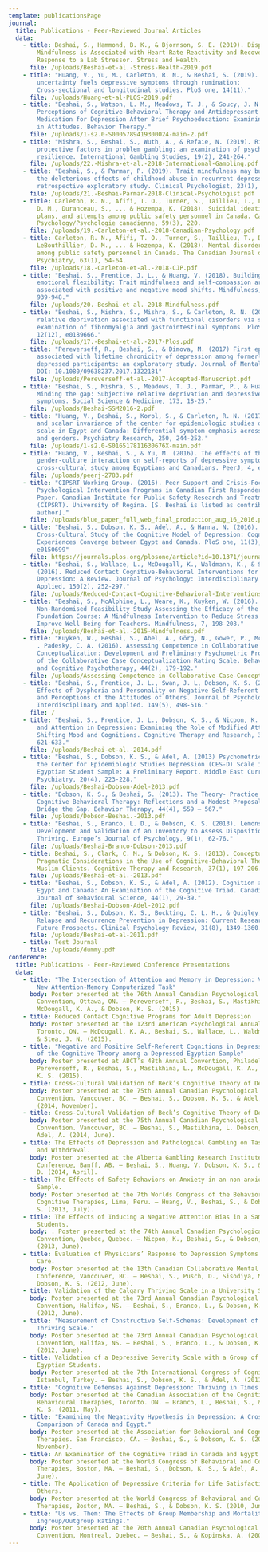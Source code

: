 ```yaml
---
template: publicationsPage
journal:
  title: Publications - Peer-Reviewed Journal Articles
  data:
    - title: Beshai, S., Hammond, B. K., & Bjornson, S. E. (2019). Dispositional
        Mindfulness is Associated with Heart Rate Reactivity and Recovery in
        Response to a Lab Stressor. Stress and Health.
      file: /uploads/Beshai-et-al.-Stress-Health-2019.pdf
    - title: "Huang, V., Yu, M., Carleton, R. N., & Beshai, S. (2019). Intolerance of
        uncertainty fuels depressive symptoms through rumination:
        Cross-sectional and longitudinal studies. PloS one, 14(11)."
      file: /uploads/Huang-et-al-PLOS-2019.pdf
    - title: "Beshai, S., Watson, L. M., Meadows, T. J., & Soucy, J. N. (2019).
        Perceptions of Cognitive-Behavioral Therapy and Antidepressant
        Medication for Depression After Brief Psychoeducation: Examining Shifts
        in Attitudes. Behavior Therapy."
      file: /uploads/1-s2.0-S0005789419300024-main-2.pdf
    - title: "Mishra, S., Beshai, S., Wuth, A., & Refaie, N. (2019). Risk and
        protective factors in problem gambling: an examination of psychological
        resilience. International Gambling Studies, 19(2), 241-264."
      file: /uploads/22.-Mishra-et-al.-2018-International-Gambling.pdf
    - title: "Beshai, S., & Parmar, P. (2019). Trait mindfulness may buffer against
        the deleterious effects of childhood abuse in recurrent depression: A
        retrospective exploratory study. Clinical Psychologist, 23(1), 26-36."
      file: /uploads/21.-Beshai-Parmar-2018-Clinical-Psychologist.pdf
    - title: Carleton, R. N., Afifi, T. O., Turner, S., Taillieu, T., LeBouthillier,
        D. M., Duranceau, S., ... & Hozempa, K. (2018). Suicidal ideation,
        plans, and attempts among public safety personnel in Canada. Canadian
        Psychology/Psychologie canadienne, 59(3), 220.
      file: /uploads/19.-Carleton-et-al.-2018-Canadian-Psychology.pdf
    - title: Carleton, R. N., Afifi, T. O., Turner, S., Taillieu, T., Duranceau, S.,
        LeBouthillier, D. M., ... & Hozempa, K. (2018). Mental disorder symptoms
        among public safety personnel in Canada. The Canadian Journal of
        Psychiatry, 63(1), 54-64.
      file: /uploads/18.-Carleton-et-al.-2018-CJP.pdf
    - title: "Beshai, S., Prentice, J. L., & Huang, V. (2018). Building blocks of
        emotional flexibility: Trait mindfulness and self-compassion are
        associated with positive and negative mood shifts. Mindfulness, 9(3),
        939-948."
      file: /uploads/20.-Beshai-et-al.-2018-Mindfulness.pdf
    - title: "Beshai, S., Mishra, S., Mishra, S., & Carleton, R. N. (2017). Personal
        relative deprivation associated with functional disorders via stress: An
        examination of fibromyalgia and gastrointestinal symptoms. PloS one,
        12(12), e0189666."
      file: /uploads/17.-Beshai-et-al.-2017-Plos.pdf
    - title: "Pereverseff, R., Beshai, S., & Dimova, M. (2017) First episode indices
        associated with lifetime chronicity of depression among formerly
        depressed participants: an exploratory study. Journal of Mental Health.
        DOI: 10.1080/09638237.2017.1322181"
      file: /uploads/Pereverseff-et-al.-2017-Accepted-Manuscript.pdf
    - title: "Beshai, S., Mishra, S., Meadows, T. J., Parmar, P., & Huang, V. (2017).
        Minding the gap: Subjective relative deprivation and depressive
        symptoms. Social Science & Medicine, 173, 18-25."
      file: /uploads/Beshai-SSM2016-2.pdf
    - title: "Huang, V., Beshai, S., Korol, S., & Carleton, R. N. (2017). Configural
        and scalar invariance of the center for epidemiologic studies depression
        scale in Egypt and Canada: Differential symptom emphasis across cultures
        and genders. Psychiatry Research, 250, 244-252."
      file: /uploads/1-s2.0-S016517811630676X-main.pdf
    - title: "Huang, V., Beshai, S., & Yu, M. (2016). The effects of the
        gender-culture interaction on self-reports of depressive symptoms:
        cross-cultural study among Egyptians and Canadians. PeerJ, 4, e2783."
      file: /uploads/peerj-2783.pdf
    - title: "CIPSRT Working Group. (2016). Peer Support and Crisis-Focused
        Psychological Intervention Programs in Canadian First Responders: Blue
        Paper. Canadian Institute for Public Safety Research and Treatment
        (CIPSRT). University of Regina. [S. Beshai is listed as contributing
        author]."
      file: /uploads/blue_paper_full_web_final_production_aug_16_2016.pdf
    - title: "Beshai, S., Dobson, K. S., Adel, A., & Hanna, N. (2016). A
        Cross-Cultural Study of the Cognitive Model of Depression: Cognitive
        Experiences Converge between Egypt and Canada. PloS one, 11(3),
        e0150699"
      file: https://journals.plos.org/plosone/article?id=10.1371/journal.pone.0150699
    - title: "Beshai, S., Wallace, L., McDougall, K., Waldmann, K., & Stea, J. N.
        (2016). Reduced Contact Cognitive-Behavioral Interventions for Adult
        Depression: A Review. Journal of Psychology: Interdisciplinary and
        Applied, 150(2), 252-297."
      file: /uploads/Reduced-Contact-Cognitive-Behavioral-Interventions-for-Adult-Depression-A-Review2.pdf
    - title: "Beshai, S., McAlphine, L., Weare, K., Kuyken, W. (2016). A
        Non-Randomised Feasibility Study Assessing the Efficacy of the .b
        Foundation Course: A Mindfulness Intervention to Reduce Stress and
        Improve Well-Being for Teachers. Mindfulness, 7, 198-208."
      file: /uploads/Beshai-et-al.-2015-Mindfulness.pdf
    - title: "Kuyken, W., Beshai, S., Abel, A., Görg, N., Gower, P., McManus, F., . .
        . Padesky, C. A. (2016). Assessing Competence in Collaborative Case
        Conceptualization: Development and Preliminary Psychometric Properties
        of the Collaborative Case Conceptualization Rating Scale. Behavioural
        and Cognitive Psychotherapy, 44(2), 179-192."
      file: /uploads/Assessing-Competence-in-Collaborative-Case-Conceptualization-06.11.14.-Final.pdf
    - title: "Beshai, S., Prentice, J. L., Swan, J. L, Dobson, K. S. (2015). The
        Effects of Dysphoria and Personality on Negative Self-Referent Attitudes
        and Perceptions of the Attitudes of Others. Journal of Psychology:
        Interdisciplinary and Applied. 149(5), 498-516."
      file: /
    - title: "Beshai, S., Prentice, J. L., Dobson, K. S., & Nicpon, K. (2014). Gender
        and Attention in Depression: Examining the Role of Modified Attention in
        Shifting Mood and Cognitions. Cognitive Therapy and Research, 38(6),
        621-633."
      file: /uploads/Beshai-et-al.-2014.pdf
    - title: "Beshai, S., Dobson, K. S., & Adel, A. (2013) Psychometric Properties of
        the Center for Epidemiologic Studies Depression (CES-D) Scale in an
        Egyptian Student Sample: A Preliminary Report. Middle East Current
        Psychiatry, 20(4), 223-228."
      file: /uploads/Beshai-Dobson-Adel-2013.pdf
    - title: "Dobson, K. S., & Beshai, S. (2013). The Theory- Practice Gap in
        Cognitive Behavioral Therapy: Reflections and a Modest Proposal to
        Bridge the Gap. Behavior Therapy, 44(4), 559 – 567."
      file: /uploads/Dobson-Beshai.-2013.pdf
    - title: "Beshai, S., Branco, L. D., & Dobson, K. S. (2013). Lemons into Lemonade:
        Development and Validation of an Inventory to Assess Dispositional
        Thriving. Europe’s Journal of Psychology, 9(1), 62-76."
      file: /uploads/Beshai-Branco-Dobson-2013.pdf
    - title: Beshai, S., Clark, C. M., & Dobson, K. S. (2013). Conceptual and
        Pragmatic Considerations in the Use of Cognitive-Behavioral Therapy with
        Muslim Clients. Cognitive Therapy and Research, 37(1), 197-206.
      file: /uploads/Beshai-et-al.-2013.pdf
    - title: "Beshai, S., Dobson, K. S., & Adel, A. (2012). Cognition and Dysphoria in
        Egypt and Canada: An Examination of the Cognitive Triad. Canadian
        Journal of Behavioural Science, 44(1), 29-39."
      file: /uploads/Beshai-Dobson-Adel-2012.pdf
    - title: "Beshai, S., Dobson, K. S., Bockting, C. L. H., & Quigley, L. (2011).
        Relapse and Recurrence Prevention in Depression: Current Research and
        Future Prospects. Clinical Psychology Review, 31(8), 1349-1360."
      file: /uploads/Beshai-et-al-2011.pdf
    - title: Test Journal
      file: /uploads/dummy.pdf
conference:
  title: Publications - Peer-Reviewed Conference Presentations
  data:
    - title: "The Intersection of Attention and Memory in Depression: Validation of a
        New Attention-Memory Computerized Task"
      body: Poster presented at the 76th Annual Canadian Psychological Association
        Convention, Ottawa, ON. — Pereverseff, R., Beshai, S., Mastikhina, L.,
        McDougall, K. A., & Dobson, K. S. (2015)
    - title: Reduced Contact Cognitive Programs for Adult Depression
      body: Poster presented at the 123rd American Psychological Annual Convention,
        Toronto, ON. — McDougall, K. A., Beshai, S., Wallace, L., Waldmann, K.,
        & Stea, J. N. (2015).
    - title: "Negative and Positive Self-Referent Cognitions in Depression: Validation
        of the Cognitive Theory among a Depressed Egyptian Sample"
      body: Poster presented at ABCT’s 48th Annual Convention, Philadelphia, PA. —
        Pereverseff, R., Beshai, S., Mastikhina, L., McDougall, K. A., & Dobson,
        K. S. (2015).
    - title: Cross-Cultural Validation of Beck’s Cognitive Theory of Depression
      body: Poster presented at the 75th Annual Canadian Psychological Association
        Convention. Vancouver, BC. — Beshai, S., Dobson, K. S., & Adel, A.
        (2014, November).
    - title: Cross-Cultural Validation of Beck’s Cognitive Theory of Depression
      body: Poster presented at the 75th Annual Canadian Psychological Association
        Convention. Vancouver, BC. — Beshai, S., Mastikhina, L. Dobson, K. S., &
        Adel, A. (2014, June).
    - title: The Effects of Depression and Pathological Gambling on Task Engagement
        and Withdrawal.
      body: Poster presented at the Alberta Gambling Research Institute (AGRI) 2014
        Conference, Banff, AB. — Beshai, S., Huang, V. Dobson, K. S., & Hodgins,
        D. (2014, April).
    - title: The Effects of Safety Behaviors on Anxiety in an non-anxious Student
        Sample.
      body: Poster presented at the 7th Worlds Congress of the Behavioral and
        Cognitive Therapies, Lima, Peru. — Huang, V., Beshai, S., & Dobson, K.
        S. (2013, July).
    - title: The Effects of Inducing a Negative Attention Bias in a Sample of Healthy
        Students.
      body: . Poster presented at the 74th Annual Canadian Psychological Association
        Convention, Quebec, Quebec. — Nicpon, K., Beshai, S., & Dobson, K. S.
        (2013, June).
    - title: Evaluation of Physicians’ Response to Depression Symptoms in Primary
        Care.
      body: Poster presented at the 13th Canadian Collaborative Mental Healthcare
        Conference, Vancouver, BC. — Beshai, S., Pusch, D., Sisodiya, M.,
        Dobson, K. S. (2012, June).
    - title: Validation of the Calgary Thriving Scale in a University Sample.
      body: Poster presented at the 73rd Annual Canadian Psychological Association
        Convention, Halifax, NS. — Beshai, S., Branco, L., & Dobson, K. S.
        (2012, June).
    - title: "Measurement of Constructive Self-Schemas: Development of the Calgary
        Thriving Scale."
      body: Poster presented at the 73rd Annual Canadian Psychological Association
        Convention, Halifax, NS. — Beshai, S., Branco, L., & Dobson, K. S.
        (2012, June).
    - title: Validation of a Depressive Severity Scale with a Group of Dysphoric
        Egyptian Students.
      body: Poster presented at the 7th International Congress of Cognitive Therapies.
        Istanbul, Turkey. — Beshai, S., Dobson, K. S., & Adel, A. (2011, June).
    - title: "Cognitive Defenses Against Depression: Thriving in Times of Adversity."
      body: Poster presented at the Canadian Association of the Cognitive and
        Behavioural Therapies, Toronto. ON. — Branco, L., Beshai, S., & Dobson,
        K. S. (2011, May).
    - title: "Examining the Negativity Hypothesis in Depression: A Cross-Cultural
        Comparison of Canada and Egypt."
      body: Poster presented at the Association for Behavioral and Cognitive
        Therapies. San Francisco, CA. — Beshai, S., & Dobson, K. S. (2010,
        November).
    - title: An Examination of the Cognitive Triad in Canada and Egypt.
      body: Poster presented at the World Congress of Behavioral and Cognitive
        Therapies, Boston, MA. — Beshai, S., Dobson, K. S., & Adel, A. (2010,
        June).
    - title: The Application of Depressive Criteria for Life Satisfaction to Self and
        Others.
      body: Poster presented at the World Congress of Behavioral and Cognitive
        Therapies, Boston, MA. — Beshai, S., & Dobson, K. S. (2010, June).
    - title: "Us vs. Them: The Effects of Group Membership and Mortality Salience on
        Ingroup/Outgroup Ratings."
      body: Poster presented at the 70th Annual Canadian Psychological Association
        Convention, Montreal, Quebec. — Beshai, S., & Kopinska, A. (2009, June).
---
```

